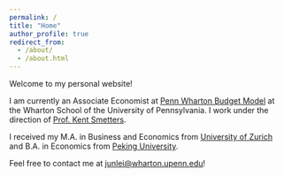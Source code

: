 ```yaml
---
permalink: /
title: "Home"
author_profile: true
redirect_from: 
  - /about/
  - /about.html
---
```


Welcome to my personal website!

I am currently an Associate Economist at [Penn Wharton Budget Model](https://budgetmodel.wharton.upenn.edu/) at the Wharton School of the University of Pennsylvania. I work under the direction of [Prof. Kent Smetters](https://bepp.wharton.upenn.edu/profile/smetters/).

I received my M.A. in Business and Economics from [University of Zurich](https://www.uzh.ch/en.html) and B.A. in Economics from [Peking University](https://english.pku.edu.cn/).

Feel free to contact me at [junlei@wharton.upenn.edu](mailto:junlei@wharton.upenn.edu)!

